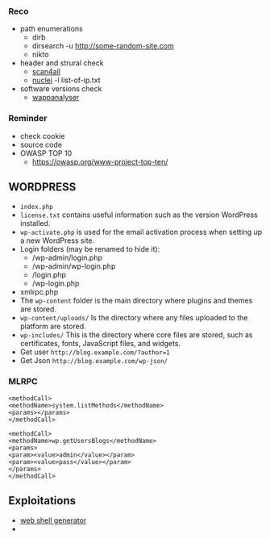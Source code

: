 ### Reco
- path enumerations 
	- dirb
	- dirsearch -u http://some-random-site.com
	- nikto
- header and strural check
	- [scan4all](https://github.com/hktalent/scan4all)
	- [nuclei](https://github.com/projectdiscovery/nuclei) -l list-of-ip.txt
- software versions check 
	-  [wappanalyser](https://www.wappalyzer.com/)

### Reminder
- check cookie
- source code 
- OWASP TOP 10
	- https://owasp.org/www-project-top-ten/
## WORDPRESS 
-   `index.php`
- `license.txt` contains useful information such as the version WordPress installed.
- `wp-activate.php` is used for the email activation process when setting up a new WordPress site.
- Login folders (may be renamed to hide it):
	-  /wp-admin/login.php
	- /wp-admin/wp-login.php
	- /login.php
	- /wp-login.php
- xmlrpc.php
- The `wp-content` folder is the main directory where plugins and themes are stored.
- `wp-content/uploads/` Is the directory where any files uploaded to the platform are stored.
- `wp-includes/` This is the directory where core files are stored, such as certificates, fonts, JavaScript files, and widgets.
- Get user `http://blog.example.com/?author=1`
- Get Json `http://blog.example.com/wp-json/`

### MLRPC 

```
<methodCall>
<methodName>system.listMethods</methodName>
<params></params>
</methodCall>
```

```
<methodCall>
<methodName>wp.getUsersBlogs</methodName>
<params>
<param><value>admin</value></param>
<param><value>pass</value></param>
</params>
</methodCall>
```

## Exploitations 

- [web shell generator](https://www.revshells.com/)
- 